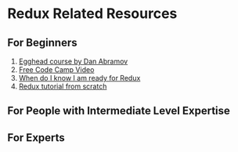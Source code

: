 # Redux Related Resources

## For Beginners

1.  [Egghead course by Dan Abramov](https://egghead.io/courses/getting-started-with-redux)
1.  [Free Code Camp Video](https://www.youtube.com/watch?v=9fHQI-dt7QU)
1.  [When do I know I am ready for Redux](https://medium.com/dailyjs/when-do-i-know-im-ready-for-redux-f34da253c85f)
1.  [Redux tutorial from scratch](https://appdividend.com/2017/08/23/redux-tutorial-example-scratch/)

## For People with Intermediate Level Expertise

## For Experts

